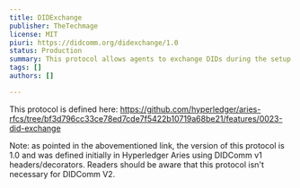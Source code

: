 ```yaml
---
title: DIDExchange
publisher: TheTechmage
license: MIT
piuri: https://didcomm.org/didexchange/1.0
status: Production
summary: This protocol allows agents to exchange DIDs during the setup of a connection. Typically used during the use of the Out of Band protocol
tags: []
authors: []

---
```


This protocol is defined here: https://github.com/hyperledger/aries-rfcs/tree/bf3d796cc33ce78ed7cde7f5422b10719a68be21/features/0023-did-exchange

Note: as pointed in the abovementioned link, the version of this protocol is 1.0 and was defined initially in Hyperledger Aries using DIDComm v1 headers/decorators. Readers should be aware that this protocol isn't necessary for DIDComm V2.
